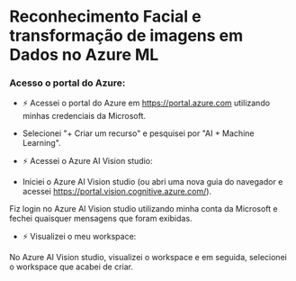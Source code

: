 # Reconhecimento Facial e transformação de imagens em Dados no Azure ML

### Acesso o portal do Azure:

- ⚡ Acessei o portal do Azure em https://portal.azure.com utilizando minhas credenciais da Microsoft.

* Selecionei "+ Criar um recurso" e pesquisei por "AI + Machine Learning".

- ⚡ Acessei o Azure AI Vision studio:

* Iniciei o Azure AI Vision studio (ou abri uma nova guia do navegador e acessei https://portal.vision.cognitive.azure.com/).

Fiz login no Azure AI Vision studio utilizando minha conta da Microsoft e fechei quaisquer mensagens que foram exibidas.

- ⚡ Visualizei o meu workspace:

No Azure AI Vision studio, visualizei o workspace e em seguida, selecionei o workspace que acabei de criar.